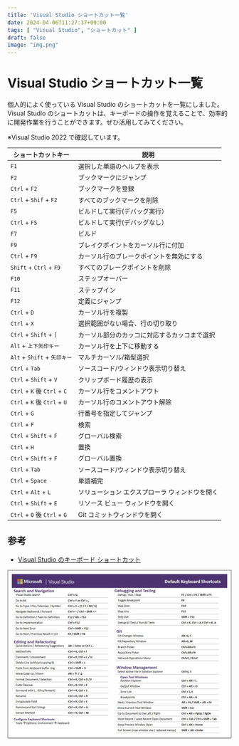 ```yaml
---
title: 'Visual Studio ショートカット一覧'
date: 2024-04-06T11:27:37+09:00
tags: [ "Visual Studio", "ショートカット" ]
draft: false
image: "img.png"
---
```


# Visual Studio ショートカット一覧

個人的によく使っている Visual Studio のショートカットを一覧にしました。
Visual Studio のショートカットは、キーボードの操作を覚えることで、効率的に開発作業を行うことができます。ぜひ活用してみてください。

※Visual Studio 2022 で確認しています。

| ショートカットキー                   | 説明                       |
|-----------------------------|--------------------------|
| `F1`                        | 選択した単語のヘルプを表示            |
| `F2`                        | ブックマークにジャンプ              |
| `Ctrl` + `F2`               | ブックマークを登録                |
| `Ctrl` + `Shif` + `F2`      | すべてのブックマークを削除            |
| `F5`                        | ビルドして実行(デバッグ実行）          |
| `Ctrl` + `F5`               | ビルドして実行(デバッグなし）          |
| `F7`                        | ビルド                      |
| `F9`                        | ブレイクポイントをカーソル行に付加        |
| `Ctrl` + `F9`               | カーソル行のブレークポイントを無効にする     |
| `Shift` + `Ctrl` + `F9`     | すべてのブレークポイントを削除          |
| `F10`                       | ステップオーバー                 |
| `F11`                       | ステップイン                   |
| `F12`                       | 定義にジャンプ                  |
| `Ctrl` + `D`                | カーソル行を複製                 |
| `Ctrl` + `X`                | 選択範囲がない場合、行の切り取り         |
| `Ctrl` + `Shift` + `]`      | カーソル部分のカッコに対応するカッコまで選択   |
| `Alt` + `上下矢印キー`            | カーソル行を上下に移動する            |
| `Alt` + `Shift` + `矢印キー`    | マルチカーソル/箱型選択             |
| `Ctrl` + `Tab`              | ソースコード/ウィンドウ表示切り替え       |
| `Ctrl` + `Shift` + `V`      | クリップボード履歴の表示             |
| `Ctrl` + `K` 後 `Ctrl` + `C` | カーソル行をコメントアウト            |
| `Ctrl` + `K` 後 `Ctrl` + `U` | カーソル行のコメントアウト解除          |
| `Ctrl` + `G`                | 行番号を指定してジャンプ             |
| `Ctrl` + `F`                | 検索                       |
| `Ctrl` + `Shift` + `F`      | グローバル検索                  |
| `Ctrl` + `H`                | 置換                       |
| `Ctrl` + `Shift` + `F`      | グローバル置換                  |
| `Ctrl` + `Tab`              | ソースコード/ウィンドウ表示切り替え       |
| `Ctrl` + `Space`            | 単語補完                     |
| `Ctrl` + `Alt` + `L`        | ソリューション エクスプローラ ウィンドウを開く |
| `Ctrl` + `Shift` + `E`      | リソース ビュー ウィンドウを開く        |
| `Ctrl` + `0` 後 `Ctrl` + `G` | Git コミットウィンドウを開く         |

## 参考

- [Visual Studio のキーボード ショートカット](https://learn.microsoft.com/ja-jp/visualstudio/ide/default-keyboard-shortcuts-in-visual-studio?view=vs-2022&utm_source=vshelp&wt.mc_id=visualstudio_inproduct_shortcuts_csaapp)

![img_1.png](img_1.png)
